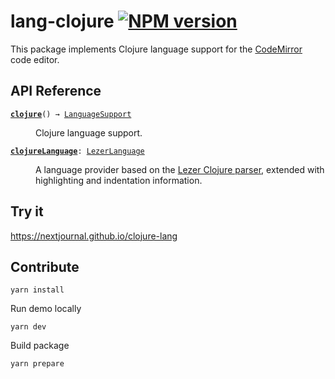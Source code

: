 # lang-clojure [![NPM version](https://img.shields.io/npm/v/lang-clojure.svg)](https://www.npmjs.org/package/lang-clojure)

This package implements Clojure language support for the [CodeMirror](https://codemirror.net/) code editor.

## API Reference
<dl>
<dt>
  <code><strong><a href="#">clojure</a></strong>() → <a href="https://codemirror.net/docs/ref#language.LanguageSupport">LanguageSupport</a></code></dt>

<dd><p>Clojure language support.</p>
</dd>
<dt>
  <code><strong><a href="#">clojureLanguage</a></strong>: <a href="https://codemirror.net/docs/ref#language.LezerLanguage">LezerLanguage</a></code></dt>

<dd><p>A language provider based on the <a href="https://github.com/nextjournal/lezer-clojure">Lezer Clojure
parser</a>, extended with
highlighting and indentation information.</p>
</dd>
</dl>

## Try it

https://nextjournal.github.io/clojure-lang

## Contribute

```
yarn install
```

Run demo locally

```
yarn dev
```

Build package

```
yarn prepare
```
